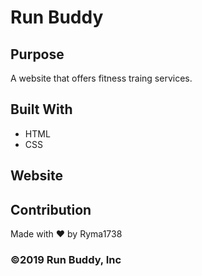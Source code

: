 # Run Buddy

## Purpose
A website that offers fitness traing services.

## Built With 
* HTML
* CSS

## Website


## Contribution 
Made with ❤️ by Ryma1738

### ©️2019 Run Buddy, Inc 
